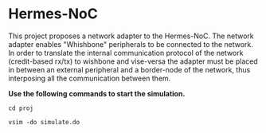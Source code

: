 # Hermes-NoC
This project proposes a network adapter to the Hermes-NoC. The network adapter enables "Whishbone" peripherals to be connected to the network. In order to translate the internal communication protocol of the network (credit-based rx/tx) to wishbone and vise-versa the adapter must be placed in between an external peripheral and a border-node of the network, thus interposing all the communication between them.

**Use the following commands to start the simulation.**

  `cd proj`

  `vsim -do simulate.do`
